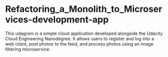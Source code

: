 # Refactoring_a_Monolith_to_Microservices-development-app
This udagram is a simple cloud application developed alongside the Udacity Cloud Engineering Nanodegree. It allows users to register and log into a web client, post photos to the feed, and process photos using an image filtering microservice.
